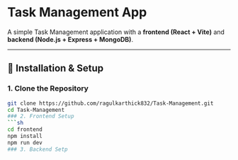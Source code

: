 # Task Management App

A simple Task Management application with a **frontend (React + Vite)** and **backend (Node.js + Express + MongoDB)**.

---

## 🚀 Installation & Setup

### 1. Clone the Repository
```sh
git clone https://github.com/ragulkarthick832/Task-Management.git
cd Task-Management
### 2. Frontend Setup
```sh
cd frontend
npm install
npm run dev
### 3. Backend Setp
